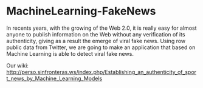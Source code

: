 # MachineLearning-FakeNews
In recents years, with the growing of the Web 2.0, it is really easy for almost anyone to publish information on the Web without any verification of its authenticity, giving as a result the emerge of viral fake news. Using row public data from Twitter, we are going to make an application that based on Machine Learning is able to detect viral fake news.

Our wiki: http://perso.sinfronteras.ws/index.php/Establishing_an_authenticity_of_sport_news_by_Machine_Learning_Models
